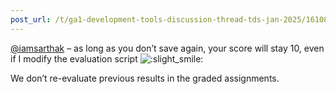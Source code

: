 ```yaml
---
post_url: /t/ga1-development-tools-discussion-thread-tds-jan-2025/161083/74
---
```

[@iamsarthak](/u/iamsarthak) – as long as you don’t save again, your score will stay 10, even if I modify the evaluation script ![:slight_smile:](https://emoji.discourse-cdn.com/google/slight_smile.png?v=12 ":slight_smile:")

We don’t re-evaluate previous results in the graded assignments.